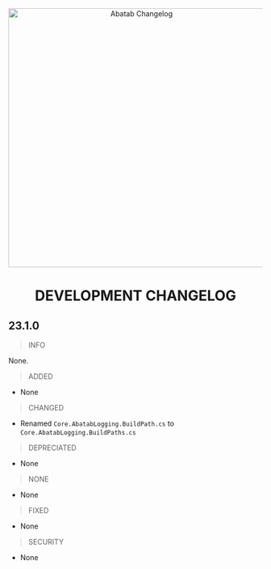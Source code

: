 <div align="center">

  <img src="../images/Logos/AbatabChangelogLogo.png" alt="Abatab Changelog" width="512">

  <h1>
    DEVELOPMENT CHANGELOG
  </h1>

</div>

## 23.1.0

> INFO

None.

> ADDED

* None

> CHANGED

* Renamed `Core.AbatabLogging.BuildPath.cs` to `Core.AbatabLogging.BuildPaths.cs`

> DEPRECIATED

* None

> NONE

* None

> FIXED

* None

> SECURITY

* None

